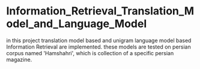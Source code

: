 # Information_Retrieval_Translation_Model_and_Language_Model

in this project translation model based and unigram language model based Information Retrieval are implemented.
these models are tested on persian corpus named 'Hamshahri', which is collection of a specific persian magazine.
